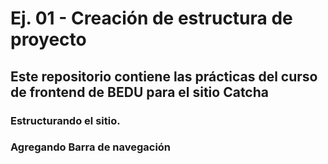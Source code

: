 # Ej. 01 - Creación de estructura de proyecto
## Este repositorio contiene las prácticas del curso de frontend de BEDU para el sitio Catcha
### Estructurando el sitio.
### Agregando Barra de navegación
